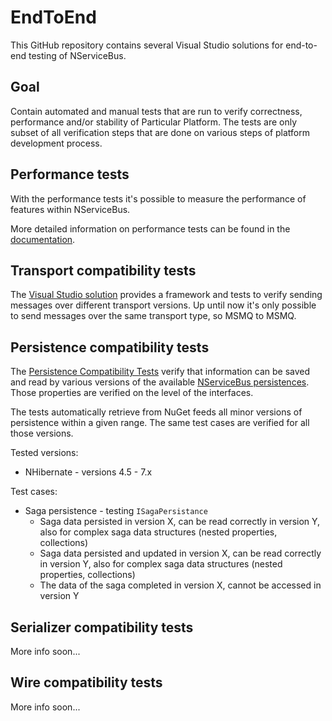 # EndToEnd

This GitHub repository contains several Visual Studio solutions for end-to-end testing of NServiceBus.

## Goal
Contain automated and manual tests that are run to verify correctness, performance and/or stability of Particular Platform.
The tests are only subset of all verification steps that are done on various steps of platform development process.

## Performance tests
With the performance tests it's possible to measure the performance of features within NServiceBus.

More detailed information on performance tests can be found in the [documentation](docs/performance-index.md).

## Transport compatibility tests
The [Visual Studio solution](EndToEnd/src/TransportCompatibilityTests/TransportCompatibilityTests.sln) provides a framework and tests to verify sending messages over different transport versions. Up until now it's only possible to send messages over the same transport type, so MSMQ to MSMQ.

## Persistence compatibility tests

The [Persistence Compatibility Tests](https://github.com/Particular/EndToEnd/tree/master/src/PersistenceCompatibilityTests) verify that information can be saved and read by various versions of the available [NServiceBus persistences](http://docs.particular.net/nservicebus/persistence/). Those properties are verified on the level of the interfaces.

The tests automatically retrieve from NuGet feeds all minor versions of persistence within a given range. The same test cases are verified for all those versions.

Tested versions:
- NHibernate - versions 4.5 - 7.x

Test cases:
- Saga persistence - testing `ISagaPersistance`
  - Saga data persisted in version X, can be read correctly in version Y, also for complex saga data structures (nested properties, collections)
  - Saga data persisted and updated in version X, can be read correctly in version Y, also for complex saga data structures (nested properties, collections)
  - The data of the saga completed in version X, cannot be accessed in version Y

## Serializer compatibility tests
More info soon...

## Wire compatibility tests
More info soon...
